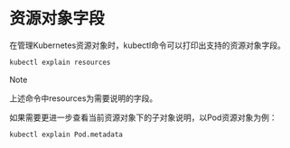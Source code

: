 # 资源对象字段

在管理Kubernetes资源对象时，kubectl命令可以打印出支持的资源对象字段。

```bash
kubectl explain resources
```

> [!NOTE]
> 上述命令中resources为需要说明的字段。

如果需要更进一步查看当前资源对象下的子对象说明，以Pod资源对象为例：

```bash
kubectl explain Pod.metadata
```

